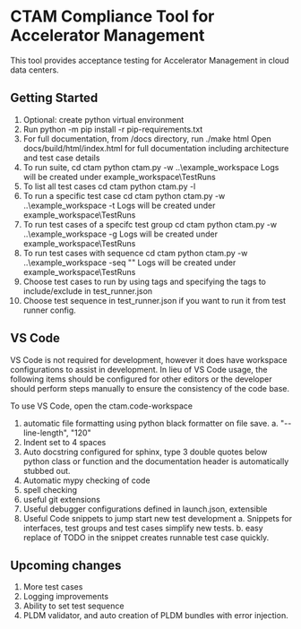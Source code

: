 # CTAM Compliance Tool for Accelerator Management

This tool provides acceptance testing for Accelerator Management in cloud data centers.

## Getting Started

1. Optional:  create python virtual environment
2. Run 
      python -m pip install -r pip-requirements.txt
3. For full documentation, from /docs directory, run 
      ./make html
      Open docs/build/html/index.html for full documentation including architecture and test case details
4. To run suite,
      cd ctam
      python ctam.py -w ..\example_workspace
      Logs will be created under example_workspace\TestRuns
5. To list all test cases 
      cd ctam
      python ctam.py -l
6. To run a specific test case 
      cd ctam
      python ctam.py -w ..\example_workspace -t <test case id>
      Logs will be created under example_workspace\TestRuns
7. To run test cases of a specifc test group
      cd ctam
      python ctam.py -w ..\example_workspace -g <test group name>
      Logs will be created under example_workspace\TestRuns
8. To run test cases with sequence
      cd ctam
      python ctam.py -w ..\example_workspace -seq "<test case name or id>" <test case name or id>
      Logs will be created under example_workspace\TestRuns
8. Choose test cases to run by using tags and specifying the tags to include/exclude in test_runner.json 
9. Choose test sequence in test_runner.json if you want to run it from test runner config.



## VS Code

  VS Code is not required for development, however it does have workspace configurations to assist in development.
  In lieu of VS Code usage, the following items should be configured for other editors or the developer should perform
  steps manually to ensure the consistency of the code base.

  To use VS Code, open the ctam.code-workspace

  1. automatic file formatting using python black formatter on file save.
     a. "--line-length", "120"
  2. Indent set to 4 spaces
  3. Auto docstring configured for sphinx, type 3 double quotes below python class or function and the documentation header is automatically stubbed out.
  4. Automatic mypy checking of code
  5. spell checking
  6. useful git extensions
  7. Useful debugger configurations defined in launch.json,   extensible
  8. Useful Code snippets to jump start new test development
     a. Snippets for interfaces, test groups and test cases simplify new tests.
     b. easy replace of TODO in the snippet creates runnable test case quickly.

## Upcoming changes 

1. More test cases 
2. Logging improvements
3. Ability to set test sequence
4. PLDM validator, and auto creation of PLDM bundles with error injection.

